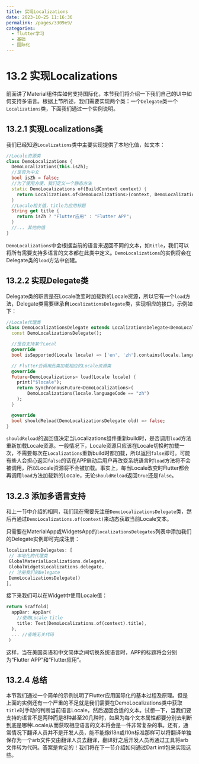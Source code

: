 ```yaml
---
title: 实现Localizations
date: 2023-10-25 11:16:36
permalink: /pages/3309e9/
categories:
  - flutter学习
  - 基础
  - 国际化
---
```

# 13.2 实现Localizations

前面讲了Material组件库如何支持国际化，本节我们将介绍一下我们自己的UI中如何支持多语言。根据上节所述，我们需要实现两个类：一个`Delegate`类一个`Localizations`类，下面我们通过一个实例说明。

## 13.2.1 实现Localizations类

我们已经知道`Localizations`类中主要实现提供了本地化值，如文本：

```dart
//Locale资源类
class DemoLocalizations {
  DemoLocalizations(this.isZh);
  //是否为中文
  bool isZh = false;
  //为了使用方便，我们定义一个静态方法
  static DemoLocalizations of(BuildContext context) {
    return Localizations.of<DemoLocalizations>(context, DemoLocalizations);
  }
  //Locale相关值，title为应用标题
  String get title {
    return isZh ? "Flutter应用" : "Flutter APP";
  }
  //... 其他的值  
}
```

`DemoLocalizations`中会根据当前的语言来返回不同的文本，如`title`，我们可以将所有需要支持多语言的文本都在此类中定义。`DemoLocalizations`的实例将会在Delegate类的`load`方法中创建。

## 13.2.2 实现Delegate类

Delegate类的职责是在Locale改变时加载新的Locale资源，所以它有一个`load`方法，Delegate类需要继承自`LocalizationsDelegate`类，实现相应的接口，示例如下：

```dart
//Locale代理类
class DemoLocalizationsDelegate extends LocalizationsDelegate<DemoLocalizations> {
  const DemoLocalizationsDelegate();

  //是否支持某个Local
  @override
  bool isSupported(Locale locale) => ['en', 'zh'].contains(locale.languageCode);

  // Flutter会调用此类加载相应的Locale资源类
  @override
  Future<DemoLocalizations> load(Locale locale) {
    print("$locale");
    return SynchronousFuture<DemoLocalizations>(
        DemoLocalizations(locale.languageCode == "zh")
    );
  }

  @override
  bool shouldReload(DemoLocalizationsDelegate old) => false;
}
```

`shouldReload`的返回值决定当Localizations组件重新build时，是否调用`load`方法重新加载Locale资源。一般情况下，Locale资源只应该在Locale切换时加载一次，不需要每次在`Localizations`重新build时都加载，所以返回`false`即可。可能有些人会担心返回`false`的话在APP启动后用户再改变系统语言时`load`方法将不会被调用，所以Locale资源将不会被加载。事实上，每当Locale改变时Flutter都会再调用`load`方法加载新的Locale，无论`shouldReload`返回`true`还是`false`。

## 13.2.3 添加多语言支持

和上一节中介绍的相同，我们现在需要先注册`DemoLocalizationsDelegate`类，然后再通过`DemoLocalizations.of(context)`来动态获取当前Locale文本。

只需要在MaterialApp或WidgetsApp的`localizationsDelegates`列表中添加我们的Delegate实例即可完成注册：

```dart
localizationsDelegates: [
 // 本地化的代理类
 GlobalMaterialLocalizations.delegate,
 GlobalWidgetsLocalizations.delegate,
 // 注册我们的Delegate
 DemoLocalizationsDelegate()
],
```

接下来我们可以在Widget中使用Locale值：

```dart
return Scaffold(
  appBar: AppBar(
    //使用Locale title  
    title: Text(DemoLocalizations.of(context).title),
  ),
  ... //省略无关代码
 ） 
```

这样，当在美国英语和中文简体之间切换系统语言时，APP的标题将会分别为“Flutter APP”和“Flutter应用”。

## 13.2.4 总结

本节我们通过一个简单的示例说明了Flutter应用国际化的基本过程及原理。但是上面的实例还有一个严重的不足就是我们需要在DemoLocalizations类中获取`title`时手动的判断当前语言Locale，然后返回合适的文本。试想一下，当我们要支持的语言不是两种而是8种甚至20几种时，如果为每个文本属性都要分别去判断到底是哪种Locale从而获取相应语言的文本将会是一件非常复杂的事。还有，通常情况下翻译人员并不是开发人员，能不能像i18n或l10n标准那样可以将翻译单独保存为一个arb文件交由翻译人员去翻译，翻译好之后开发人员再通过工具将arb文件转为代码。答案是肯定的！我们将在下一节介绍如何通过Dart intl包来实现这些。
